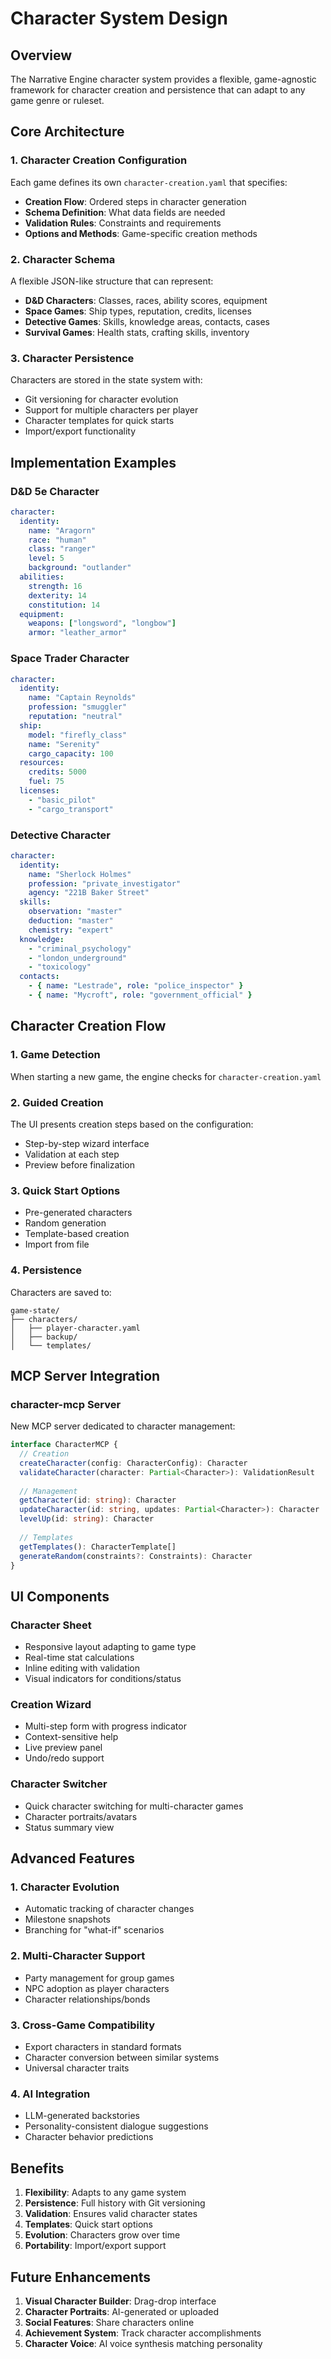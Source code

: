 # Character System Design

## Overview

The Narrative Engine character system provides a flexible, game-agnostic framework for character creation and persistence that can adapt to any game genre or ruleset.

## Core Architecture

### 1. Character Creation Configuration
Each game defines its own `character-creation.yaml` that specifies:
- **Creation Flow**: Ordered steps in character generation
- **Schema Definition**: What data fields are needed
- **Validation Rules**: Constraints and requirements
- **Options and Methods**: Game-specific creation methods

### 2. Character Schema
A flexible JSON-like structure that can represent:
- **D&D Characters**: Classes, races, ability scores, equipment
- **Space Games**: Ship types, reputation, credits, licenses
- **Detective Games**: Skills, knowledge areas, contacts, cases
- **Survival Games**: Health stats, crafting skills, inventory

### 3. Character Persistence
Characters are stored in the state system with:
- Git versioning for character evolution
- Support for multiple characters per player
- Character templates for quick starts
- Import/export functionality

## Implementation Examples

### D&D 5e Character
```yaml
character:
  identity:
    name: "Aragorn"
    race: "human"
    class: "ranger"
    level: 5
    background: "outlander"
  abilities:
    strength: 16
    dexterity: 14
    constitution: 14
  equipment:
    weapons: ["longsword", "longbow"]
    armor: "leather_armor"
```

### Space Trader Character
```yaml
character:
  identity:
    name: "Captain Reynolds"
    profession: "smuggler"
    reputation: "neutral"
  ship:
    model: "firefly_class"
    name: "Serenity"
    cargo_capacity: 100
  resources:
    credits: 5000
    fuel: 75
  licenses:
    - "basic_pilot"
    - "cargo_transport"
```

### Detective Character
```yaml
character:
  identity:
    name: "Sherlock Holmes"
    profession: "private_investigator"
    agency: "221B Baker Street"
  skills:
    observation: "master"
    deduction: "master"
    chemistry: "expert"
  knowledge:
    - "criminal_psychology"
    - "london_underground"
    - "toxicology"
  contacts:
    - { name: "Lestrade", role: "police_inspector" }
    - { name: "Mycroft", role: "government_official" }
```

## Character Creation Flow

### 1. Game Detection
When starting a new game, the engine checks for `character-creation.yaml`

### 2. Guided Creation
The UI presents creation steps based on the configuration:
- Step-by-step wizard interface
- Validation at each step
- Preview before finalization

### 3. Quick Start Options
- Pre-generated characters
- Random generation
- Template-based creation
- Import from file

### 4. Persistence
Characters are saved to:
```
game-state/
├── characters/
│   ├── player-character.yaml
│   ├── backup/
│   └── templates/
```

## MCP Server Integration

### character-mcp Server
New MCP server dedicated to character management:

```typescript
interface CharacterMCP {
  // Creation
  createCharacter(config: CharacterConfig): Character
  validateCharacter(character: Partial<Character>): ValidationResult
  
  // Management
  getCharacter(id: string): Character
  updateCharacter(id: string, updates: Partial<Character>): Character
  levelUp(id: string): Character
  
  // Templates
  getTemplates(): CharacterTemplate[]
  generateRandom(constraints?: Constraints): Character
}
```

## UI Components

### Character Sheet
- Responsive layout adapting to game type
- Real-time stat calculations
- Inline editing with validation
- Visual indicators for conditions/status

### Creation Wizard
- Multi-step form with progress indicator
- Context-sensitive help
- Live preview panel
- Undo/redo support

### Character Switcher
- Quick character switching for multi-character games
- Character portraits/avatars
- Status summary view

## Advanced Features

### 1. Character Evolution
- Automatic tracking of character changes
- Milestone snapshots
- Branching for "what-if" scenarios

### 2. Multi-Character Support
- Party management for group games
- NPC adoption as player characters
- Character relationships/bonds

### 3. Cross-Game Compatibility
- Export characters in standard formats
- Character conversion between similar systems
- Universal character traits

### 4. AI Integration
- LLM-generated backstories
- Personality-consistent dialogue suggestions
- Character behavior predictions

## Benefits

1. **Flexibility**: Adapts to any game system
2. **Persistence**: Full history with Git versioning
3. **Validation**: Ensures valid character states
4. **Templates**: Quick start options
5. **Evolution**: Characters grow over time
6. **Portability**: Import/export support

## Future Enhancements

1. **Visual Character Builder**: Drag-drop interface
2. **Character Portraits**: AI-generated or uploaded
3. **Social Features**: Share characters online
4. **Achievement System**: Track character accomplishments
5. **Character Voice**: AI voice synthesis matching personality